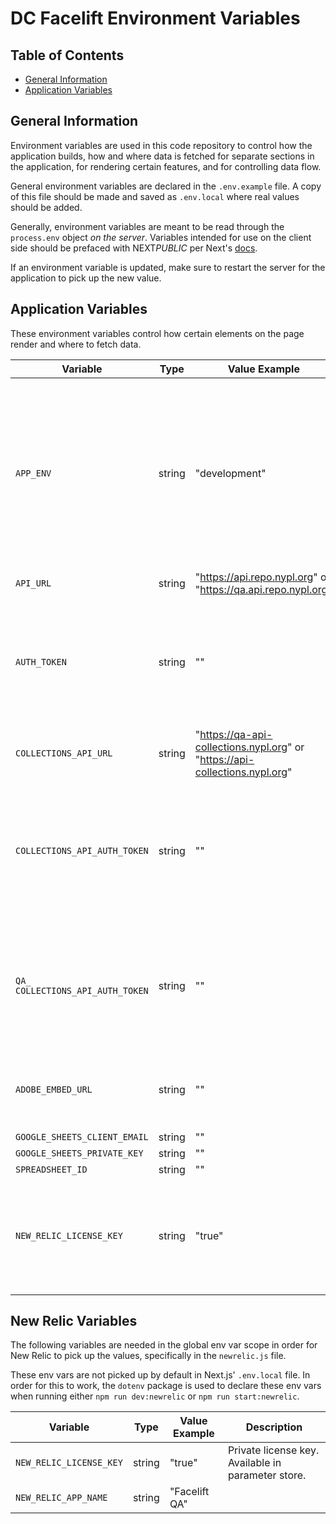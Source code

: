 # DC Facelift Environment Variables

## Table of Contents

- [General Information](#general-information)
- [Application Variables](#application-variables)

## General Information

Environment variables are used in this code repository to control how the application builds, how and where data is fetched for separate sections in the application, for rendering certain features, and for controlling data flow.

General environment variables are declared in the `.env.example` file. A copy of this file should be made and saved as `.env.local` where real values should be added.

Generally, environment variables are meant to be read through the `process.env` object _on the server_. Variables intended for use on the client side should be prefaced with NEXT*PUBLIC* per Next's [docs](https://nextjs.org/docs/app/building-your-application/configuring/environment-variables).

If an environment variable is updated, make sure to restart the server for the application to pick up the new value.

## Application Variables

These environment variables control how certain elements on the page render and where to fetch data.

| Variable                         | Type   | Value Example                                                               | Description                                                                                                                                                     |
| -------------------------------- | ------ | --------------------------------------------------------------------------- | --------------------------------------------------------------------------------------------------------------------------------------------------------------- |
| `APP_ENV`                        | string | "development"                                                               | App environment key used to determine various environment-specific app settings. Set as a Github repo secret, used in Github action workflow (deploy QA, prod). |
| `API_URL`                        | string | "https://api.repo.nypl.org" or "https://qa.api.repo.nypl.org"               | Base url for Repo API.                                                                                                                                          |
| `AUTH_TOKEN`                     | string | ""                                                                          | Auth token for Repo API. Set as a Github repo secret, used in Github action workflows (deploy QA, prod).                                                        |
| `COLLECTIONS_API_URL`            | string | "https://qa-api-collections.nypl.org" or "https://api-collections.nypl.org" | Base url for Collections API.                                                                                                                                   |
| `COLLECTIONS_API_AUTH_TOKEN`     | string | ""                                                                          | Auth token for Collections API. Set as a Github repo secret, used in Github action workflow (deploy prod).                                                      |
| `QA_ COLLECTIONS_API_AUTH_TOKEN` | string | ""                                                                          | Auth token for QA Collections API. Set as a Github repo secret, used in Github action workflow (deploy QA).                                                     |
| `ADOBE_EMBED_URL`                | string | ""                                                                          | Url endpoint used for Adobe Analytics event tracking.                                                                                                           |
| `GOOGLE_SHEETS_CLIENT_EMAIL`     | string | ""                                                                          |                                                                                                                                                                 |
| `GOOGLE_SHEETS_PRIVATE_KEY`      | string | ""                                                                          |                                                                                                                                                                 |
| `SPREADSHEET_ID`                 | string | ""                                                                          |                                                                                                                                                                 |
| `NEW_RELIC_LICENSE_KEY`          | string | "true"                                                                      | Auth for New Relic. Set as a Github repo secret, used in Github action workflows (deploy QA, prod).                                                             |

## New Relic Variables

The following variables are needed in the global env var scope in order for New
Relic to pick up the values, specifically in the `newrelic.js` file.

These env vars are not picked up by default in Next.js' `.env.local` file. In order for this to work, the `dotenv` package is used to declare these env vars when running either `npm run dev:newrelic` or `npm run start:newrelic`.

| Variable                | Type   | Value Example | Description                                        |
| ----------------------- | ------ | ------------- | -------------------------------------------------- |
| `NEW_RELIC_LICENSE_KEY` | string | "true"        | Private license key. Available in parameter store. |
| `NEW_RELIC_APP_NAME`    | string | "Facelift QA" |                                                    |
